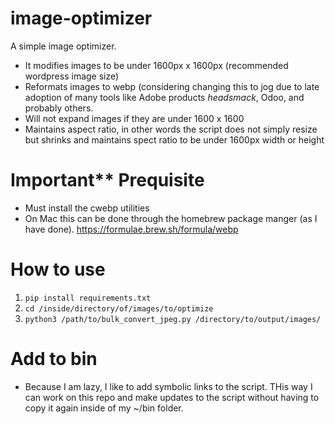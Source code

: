 # image-optimizer
A simple image optimizer.

- It modifies images to be under 1600px x 1600px (recommended wordpress image size)
- Reformats images to webp (considering changing this to jog due to late adoption of many tools like Adobe products *headsmack*, Odoo, and probably others. 
- Will not expand images if they are under 1600 x 1600
- Maintains aspect ratio, in other words the script does not simply resize but shrinks and maintains spect ratio to be under 1600px width or height

# Important** Prequisite
- Must install the cwebp utilities
- On Mac this can be done through the homebrew package manger (as I have done). https://formulae.brew.sh/formula/webp


# How to use
1. `pip install requirements.txt`
2. `cd /inside/directory/of/images/to/optimize`
3. `python3 /path/to/bulk_convert_jpeg.py /directory/to/output/images/`

# Add to bin
- Because I am lazy, I like to add symbolic links to the script. THis way I can work on this repo and make updates to the script without having to copy it again inside of my ~/bin folder.
